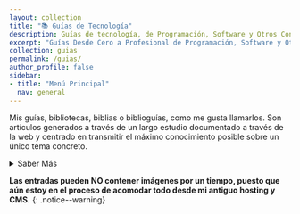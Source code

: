 ```yaml
---
layout: collection
title: "📚 Guías de Tecnología"
description: Guías de tecnología, de Programación, Software y Otros Contenidos Tecnológicos
excerpt: "Guías Desde Cero a Profesional de Programación, Software y Otros Contenidos Tecnológicos"
collection: guias
permalink: /guias/
author_profile: false
sidebar:
- title: "Menú Principal"
  nav: general
---
```


Mis guías, bibliotecas, biblias o biblioguías, como me gusta llamarlos. Son artículos generados a través de un largo estudio documentado a través de la web y centrado en transmitir el máximo conocimiento posible sobre un único tema concreto.

<details>
<summary>Saber Más</summary>
<br/>
<p>Estas publicaciones han conllevado horas y horas de intenso trabajo de investigación, lectura, práctica y redacción; y como no, tiempo, mucho tiempo de búsqueda y dolores de cabeza que me han hecho llegar a recibir los apodos de Don Internet o Secretario de Google hace algún tiempo.</p>
<p>Quizás mis deseos de ser documentalista digital y mi diógenes de marcadores junto a mis ansias de procrastinar se han adueñado de mi; no te diría yo que no.</p>
<p>Más, mi ilusión era poder vivir de esto; pero ya he comprobado que es imposible. Por lo que me conformo con alguna pequeña ayuda de vez en cuando, puedes ayudarme a través de mis [enlaces referidos](/catalogo/).</p>
</details>

**Las entradas pueden NO contener imágenes por un tiempo, puesto que aún estoy en el proceso de acomodar todo desde mi antiguo hosting y CMS.**
{: .notice--warning}
